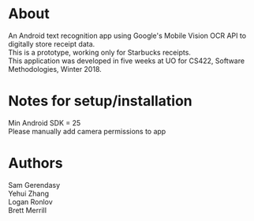 # About
An Android text recognition app using Google's Mobile Vision OCR API to digitally store receipt data.  
This is a prototype, working only for Starbucks receipts.  
This application was developed in five weeks at UO for CS422, Software Methodologies, Winter 2018.  

# Notes for setup/installation
Min Android SDK = 25  
Please manually add camera permissions to app

# Authors
Sam Gerendasy  
Yehui Zhang  
Logan Ronlov  
Brett Merrill  